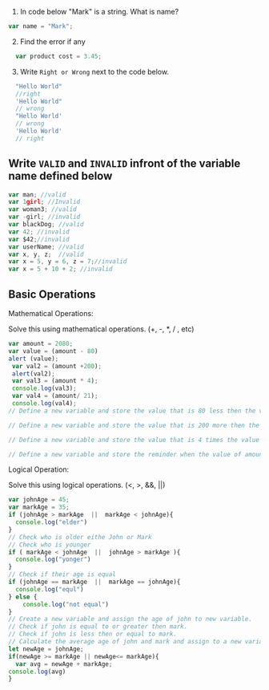 1. In code below "Mark" is a string.  What is name?
```js
var name = "Mark";
```
<!-- name is a var-->

2. Find the error if any
```js
  var product cost = 3.45;
```
<!-- space between product and const -->
3. Write `Right or Wrong` next to the code below.

```js
  "Hello World" 
  //right
  'Hello World" 
  // wrong
  "Hello World'
  // wrong
  'Hello World'
  // right
```

## Write `VALID` and `INVALID` infront of the variable name defined below
```js
var man; //valid
var 1girl; //Invalid
var woman3; //valid
var -girl; //invalid
var blackDog; //valid
var 42; //invalid
var $42;//invalid
var userName; //valid
var x, y, z;  //valid
var x = 5, y = 6, z = 7;//invalid
var x = 5 + 10 + 2; //invalid
```

## Basic Operations

Mathematical Operations:

Solve this using mathematical operations. (+, -, *, / , etc)

```js
var amount = 2080;
var value = (amount - 80)
alert (value);
 var val2 = (amount +200);
 alert(val2);
 var val3 = (amount * 4);
 console.log(val3);
 var val4 = (amount/ 21);
 console.log(val4);
// Define a new variable and store the value that is 80 less then the value of amount.

// Define a new variable and store the value that is 200 more then the value of amount.

// Define a new variable and store the value that is 4 times the value of amount.

// Define a new variable and store the reminder when the value of amount is  divided by 21.
```

Logical Operation:

Solve this using logical operations. (<, >, &&, ||)

```js
var johnAge = 45;
var markAge = 35;
if (johnAge > markAge  ||  markAge < johnAge){
  console.log("elder")
}
// Check who is older eithe John or Mark
// Check who is younger
if ( markAge < johnAge  ||  johnAge > markAge ){
  console.log("yonger")
}
// Check if their age is equal
if (johnAge == markAge  ||  markAge == johnAge){
  console.log("equl")
} else {
    console.log("not equal")
}
// Create a new variable and assign the age of john to new variable.
// Check if john is equal to or greater then mark.
// Check if john is less then or equal to mark.
// Calculate the average age of john and mark and assign to a new variable.
let newAge = johnAge;
if(newAge >= markAge || newAge<= markAge){
  var avg = newAge + markAge;
console.log(avg)
}
```